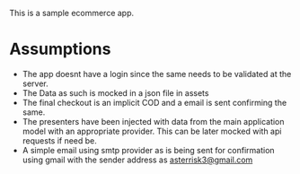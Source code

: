 This is a sample ecommerce app.
# Assumptions
- The app doesnt have a login since the same needs to be validated at the server.
- The Data as such is mocked in a json file in assets
- The final checkout is an implicit COD and a email is sent confirming the same.
- The presenters have been injected with data from the main application model with an appropriate provider. This can be later mocked with api requests if need be.
- A simple email using smtp provider as is being sent for confirmation using gmail with the sender address as asterrisk3@gmail.com
